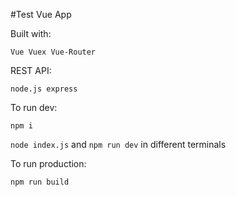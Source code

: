 #Test Vue App

Built with:

`Vue Vuex Vue-Router`

REST API:

`node.js express`

To run dev:

`npm i`

`node index.js` and `npm run dev` in different terminals

To run production: 

`npm run build`

